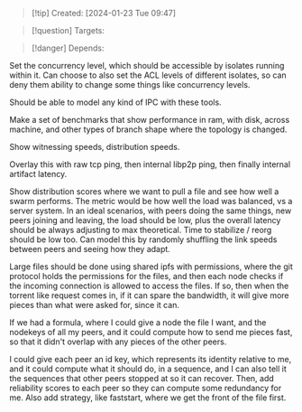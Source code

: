 
>[!tip] Created: [2024-01-23 Tue 09:47]

>[!question] Targets: 

>[!danger] Depends: 

Set the concurrency level, which should be accessible by isolates running within it.  Can choose to also set the ACL levels of different isolates, so can deny them ability to change some things like concurrency levels.

Should be able to model any kind of IPC with these tools.

Make a set of benchmarks that show performance in ram, with disk, across machine, and other types of branch shape where the topology is changed.

Show witnessing speeds, distribution speeds.

Overlay this with raw tcp ping, then internal libp2p ping, then finally internal artifact latency.

Show distribution scores where we want to pull a file and see how well a swarm performs.  The metric would be how well the load was balanced, vs a server system.  In an ideal scenarios, with peers doing the same things, new peers joining and leaving, the load should be low, plus the overall latency should be always adjusting to max theoretical.  Time to stabilize / reorg should be low too.  Can model this by randomly shuffling the link speeds between peers and seeing how they adapt.

Large files should be done using shared ipfs with permissions, where the git protocol holds the permissions for the files, and then each node checks if the incoming connection is allowed to access the files.  If so, then when the torrent like request comes in, if it can spare the bandwidth, it will give more pieces than what were asked for, since it can.

If we had a formula, where I could give a node the file I want, and the nodekeys of all my peers, and it could compute how to send me pieces fast, so that it didn't overlap with any pieces of the other peers.

I could give each peer an id key, which represents its identity relative to me, and it could compute what it should do, in a sequence, and I can also tell it the sequences that other peers stopped at so it can recover.  Then, add reliability scores to each peer so they can compute some redundancy for me.  Also add strategy, like faststart, where we get the front of the file first.